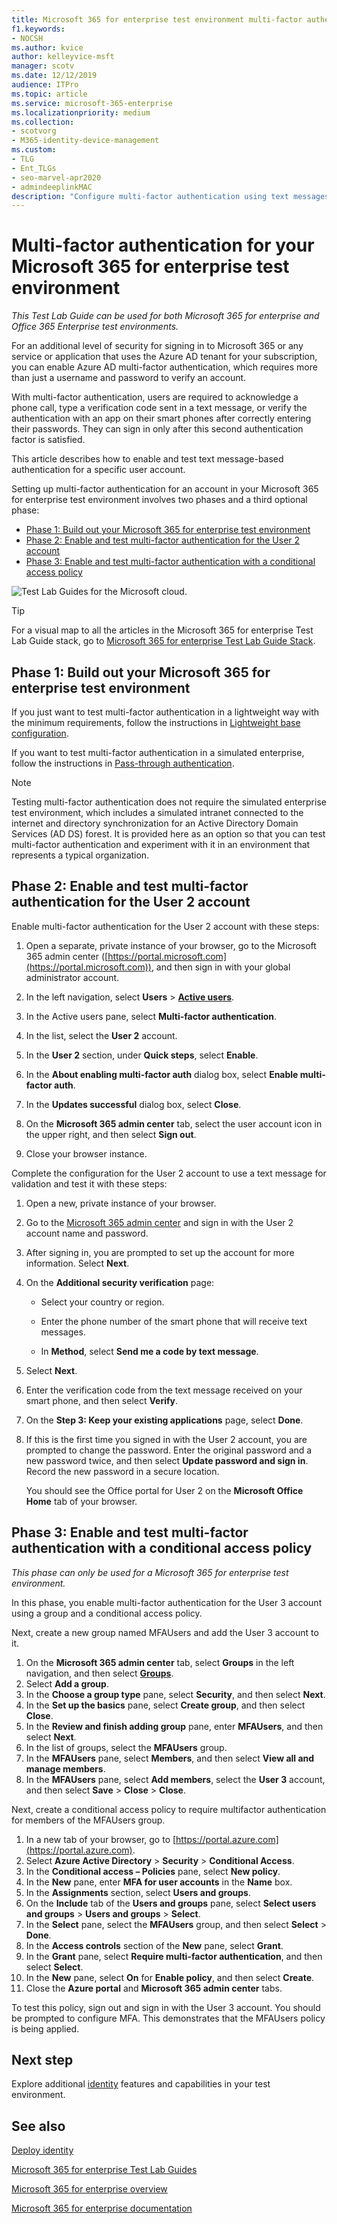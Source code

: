 ```yaml
---
title: Microsoft 365 for enterprise test environment multi-factor authentication
f1.keywords:
- NOCSH
ms.author: kvice
author: kelleyvice-msft
manager: scotv
ms.date: 12/12/2019
audience: ITPro
ms.topic: article
ms.service: microsoft-365-enterprise
ms.localizationpriority: medium
ms.collection: 
- scotvorg
- M365-identity-device-management
ms.custom: 
- TLG
- Ent_TLGs
- seo-marvel-apr2020
- admindeeplinkMAC
description: "Configure multi-factor authentication using text messages sent to a smart phone in your Microsoft 365 for enterprise test environment."
---
```


# Multi-factor authentication for your Microsoft 365 for enterprise test environment

*This Test Lab Guide can be used for both Microsoft 365 for enterprise and Office 365 Enterprise test environments.*

For an additional level of security for signing in to Microsoft 365 or any service or application that uses the Azure AD tenant for your subscription, you can enable Azure AD multi-factor authentication, which requires more than just a username and password to verify an account.

With multi-factor authentication, users are required to acknowledge a phone call, type a verification code sent in a text message, or verify the authentication with an app on their smart phones after correctly entering their passwords. They can sign in only after this second authentication factor is satisfied.
  
This article describes how to enable and test text message-based authentication for a specific user account.
  
Setting up multi-factor authentication for an account in your Microsoft 365 for enterprise test environment involves two phases and a third optional phase:
- [Phase 1: Build out your Microsoft 365 for enterprise test environment](#phase-1-build-out-your-microsoft-365-for-enterprise-test-environment)
- [Phase 2: Enable and test multi-factor authentication for the User 2 account](#phase-2-enable-and-test-multi-factor-authentication-for-the-user-2-account)
- [Phase 3: Enable and test multi-factor authentication with a conditional access policy](#phase-3-enable-and-test-multi-factor-authentication-with-a-conditional-access-policy)

![Test Lab Guides for the Microsoft cloud.](../media/m365-enterprise-test-lab-guides/cloud-tlg-icon.png) 
    
> [!TIP]
> For a visual map to all the articles in the Microsoft 365 for enterprise Test Lab Guide stack, go to [Microsoft 365 for enterprise Test Lab Guide Stack](https://download.microsoft.com/download/5/e/4/5e43a139-09c5-4700-b846-e468444bc557/Microsoft365EnterpriseTLGStack.pdf).
  
## Phase 1: Build out your Microsoft 365 for enterprise test environment

If you just want to test multi-factor authentication in a lightweight way with the minimum requirements, follow the instructions in [Lightweight base configuration](lightweight-base-configuration-microsoft-365-enterprise.md).
  
If you want to test multi-factor authentication in a simulated enterprise, follow the instructions in [Pass-through authentication](pass-through-auth-m365-ent-test-environment.md).
  
> [!NOTE]
> Testing multi-factor authentication does not require the simulated enterprise test environment, which includes a simulated intranet connected to the internet and directory synchronization for an Active Directory Domain Services (AD DS) forest. It is provided here as an option so that you can test multi-factor authentication and experiment with it in an environment that represents a typical organization.
  
## Phase 2: Enable and test multi-factor authentication for the User 2 account

Enable multi-factor authentication for the User 2 account with these steps:
  
1. Open a separate, private instance of your browser, go to the Microsoft 365 admin center ([https://portal.microsoft.com](https://portal.microsoft.com)), and then sign in with your global administrator account.
    
2. In the left navigation, select **Users** > <a href="https://go.microsoft.com/fwlink/p/?linkid=834822" target="_blank">**Active users**</a>.
    
3. In the Active users pane, select **Multi-factor authentication**.
    
4. In the list, select the **User 2** account.
    
5. In the **User 2** section, under **Quick steps**, select **Enable**.
    
6. In the **About enabling multi-factor auth** dialog box, select **Enable multi-factor auth**.
    
7. In the **Updates successful** dialog box, select **Close**.
    
8. On the **Microsoft 365 admin center** tab, select the user account icon in the upper right, and then select **Sign out**.
    
9. Close your browser instance.
   
Complete the configuration for the User 2 account to use a text message for validation and test it with these steps:
  
1. Open a new, private instance of your browser.
    
2. Go to the [Microsoft 365 admin center](https://admin.microsoft.com) and sign in with the User 2 account name and password.
    
3. After signing in, you are prompted to set up the account for more information. Select **Next**.
    
4. On the **Additional security verification** page:
    
   - Select your country or region.
    
   - Enter the phone number of the smart phone that will receive text messages.
    
   - In **Method**, select **Send me a code by text message**.
    
5. Select **Next**.
    
6. Enter the verification code from the text message received on your smart phone, and then select **Verify**.
    
7. On the **Step 3: Keep your existing applications** page, select **Done**.
    
8. If this is the first time you signed in with the User 2 account, you are prompted to change the password. Enter the original password and a new password twice, and then select **Update password and sign in**. Record the new password in a secure location.
    
    You should see the Office portal for User 2 on the **Microsoft Office Home** tab of your browser.

## Phase 3: Enable and test multi-factor authentication with a conditional access policy

*This phase can only be used for a Microsoft 365 for enterprise test environment.*

In this phase, you enable multi-factor authentication for the User 3 account using a group and a conditional access policy.

Next, create a new group named MFAUsers and add the User 3 account to it.

1. On the **Microsoft 365 admin center** tab, select **Groups** in the left navigation, and then select <a href="https://go.microsoft.com/fwlink/p/?linkid=2052855" target="_blank">**Groups**</a>.
2. Select **Add a group**.
3. In the **Choose a group type** pane, select **Security**, and then select **Next**.
4. In the **Set up the basics** pane, select **Create group**, and then select **Close**.
5. In the **Review and finish adding group** pane, enter **MFAUsers**, and then select **Next**.
6. In the list of groups, select the **MFAUsers** group.
7. In the **MFAUsers** pane, select **Members**, and then select **View all and manage members**.
8. In the **MFAUsers** pane, select **Add members**, select the **User 3** account, and then select **Save** > **Close** > **Close**.

Next, create a conditional access policy to require multifactor authentication for members of the MFAUsers group.

1. In a new tab of your browser, go to [https://portal.azure.com](https://portal.azure.com).
2. Select **Azure Active Directory** > **Security** > **Conditional Access**.
3. In the **Conditional access – Policies** pane, select **New policy**.
4. In the **New** pane, enter **MFA for user accounts** in the **Name** box.
5. In the **Assignments** section, select **Users and groups**.
6. On the **Include** tab of the **Users and groups** pane, select **Select users and groups** > **Users and groups** > **Select**.
7. In the **Select** pane, select the **MFAUsers** group, and then select **Select** > **Done**.
8. In the **Access controls** section of the **New** pane, select **Grant**.
9. In the **Grant** pane, select **Require multi-factor authentication**, and then select **Select**.
10. In the **New** pane, select **On** for **Enable policy**, and then select **Create**.
11. Close the **Azure portal** and **Microsoft 365 admin center** tabs.

To test this policy, sign out and sign in with the User 3 account. You should be prompted to configure MFA. This demonstrates that the MFAUsers policy is being applied.

## Next step

Explore additional [identity](m365-enterprise-test-lab-guides.md#identity) features and capabilities in your test environment.

## See also

[Deploy identity](deploy-identity-solution-overview.md)

[Microsoft 365 for enterprise Test Lab Guides](m365-enterprise-test-lab-guides.md)

[Microsoft 365 for enterprise overview](microsoft-365-overview.md)

[Microsoft 365 for enterprise documentation](/microsoft-365-enterprise/)